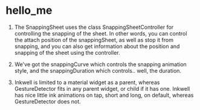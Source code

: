 # hello_me

1.  The SnappingSheet uses the class SnappingSheetController for controlling the snapping of the sheet.
    In other words, you can control the attach position of the snappingSheet, as well as stop it from snapping,
    and you can also get information about the position and snapping of the sheet using the controller.

2.  We've got the snappingCurve which controls the snapping animation style,
    and the snappingDuration which controls.. well, the duration.

3.  Inkwell is limited to a material widget as a parent, whereas GestureDetector fits in any parent widget, or child if it has one.
    Inkwell has nice little ink animations on tap, short and long, on default, whereas GestureDetector does not.
